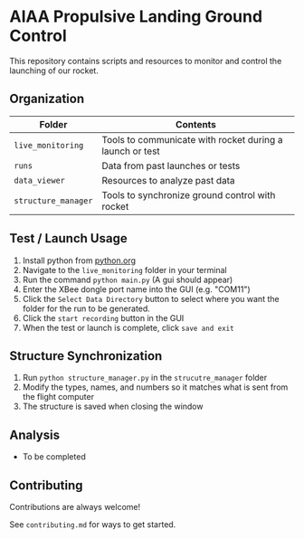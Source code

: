 

# AIAA Propulsive Landing Ground Control

This repository contains scripts and resources to monitor and control the launching of our rocket.

## Organization

 
|Folder|Contents|
|--|--|
|`live_monitoring`|Tools to communicate with rocket during a launch or test|
|`runs`|Data from past launches or tests
|`data_viewer`|Resources to analyze past data
|`structure_manager`|Tools to synchronize ground control with rocket 

## Test / Launch Usage

 1. Install python from [python.org](https://www.python.org/downloads/)
 2. Navigate to the `live_monitoring` folder in your terminal
 3. Run the command `python main.py` (A gui should appear)
 4. Enter the XBee dongle port name into the GUI (e.g. "COM11")
 5. Click the `Select Data Directory` button to select where you want the folder for the run to be generated.
 6. Click the `start recording` button in the GUI
 7. When the test or launch is complete, click `save and exit`
  
  ## Structure Synchronization
  
 1. Run `python structure_manager.py` in the `strucutre_manager` folder
 2. Modify the types, names, and numbers so it matches what is sent from the flight computer
 3. The structure is saved when closing the window

##  Analysis
 - To be completed

## Contributing

Contributions are always welcome!

See `contributing.md` for ways to get started.
